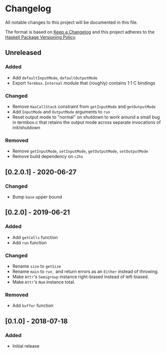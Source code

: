 # Changelog

All notable changes to this project will be documented in this file.

The format is based on [Keep a Changelog](http://keepachangelog.com/)
and this project adheres to the [Haskell Package Versioning Policy](https://pvp.haskell.org/).

## Unreleased

### Added
- Add `defaultInputMode`, `defaultOutputMode`
- Export `Termbox.Internal` module that (roughly) contains 1:1 C bindings

### Changed
- Remove `HasCallStack` constraint from `getInputMode` and `getOutputMode`
- Add `InputMode` and `OutputMode` arguments to `run`
- Reset output mode to "normal" on shutdown to work around a small bug in termbox.c that retains the output mode across
  separate invocations of init/shutdown

### Removed
- Remove `getInputMode`, `setInputMode`, `getOutputMode`, `setOutputMode`
- Remove build dependency on `c2hs`

## [0.2.0.1] - 2020-06-27

### Changed
- Bump `base` upper bound

## [0.2.0] - 2019-06-21

### Added
- Add `getCells` function
- Add `run` function

### Changed
- Rename `size` to `getSize`
- Rename `main` to `run_` and return errors as an `Either` instead of throwing.
- Make `Attr`'s `Semigroup` instance right-biased instead of left-biased.
- Make `Attr`'s `Num` instance total.

### Removed
- Add `buffer` function

## [0.1.0] - 2018-07-18

### Added
- Initial release
